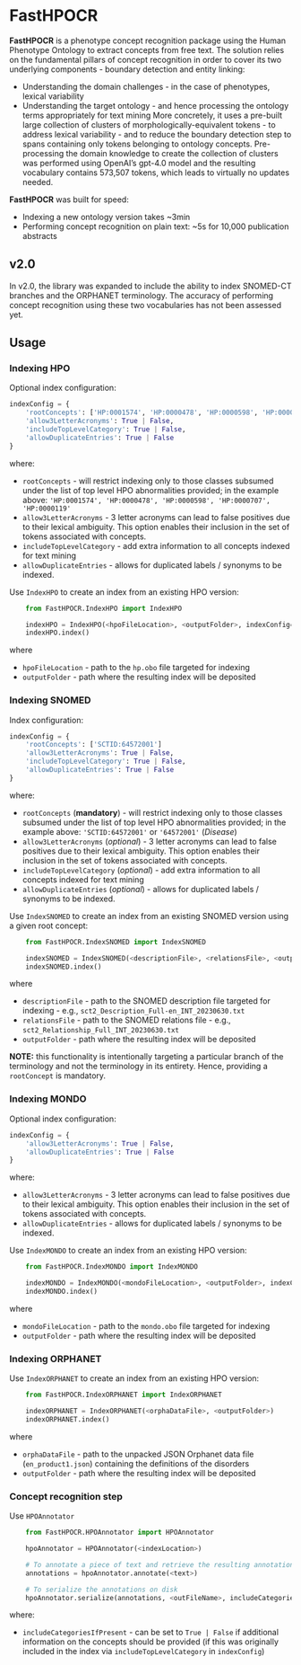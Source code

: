 # FastHPOCR

**FastHPOCR** is a phenotype concept recognition package using the Human Phenotype Ontology to extract concepts from free text. 
The solution relies on the fundamental pillars of concept recognition in order to cover its two underlying components - boundary detection and entity linking:
* Understanding the domain challenges - in the case of phenotypes, lexical variability
* Understanding the target ontology - and hence processing the ontology terms appropriately for text mining
More concretely, it uses a pre-built large collection of clusters of morphologically-equivalent tokens - to address lexical variability - and to reduce the boundary detection step to spans containing only tokens belonging to ontology concepts. Pre-processing the domain knowledge to create the collection of clusters was performed using OpenAI’s gpt-4.0 model and the resulting vocabulary contains 573,507 tokens, which leads to virtually no updates needed.

**FastHPOCR** was built for speed:
* Indexing a new ontology version takes ~3min
* Performing concept recognition on plain text: ~5s for 10,000 publication abstracts

## v2.0

In v2.0, the library was expanded to include the ability to index SNOMED-CT branches and the ORPHANET terminology.
The accuracy of performing concept recognition using these two vocabularies has not been assessed yet.

## Usage

### Indexing HPO

Optional index configuration:
```python
indexConfig = {
    'rootConcepts': ['HP:0001574', 'HP:0000478', 'HP:0000598', 'HP:0000707', 'HP:0000119']
    'allow3LetterAcronyms': True | False,
    'includeTopLevelCategory': True | False,
    'allowDuplicateEntries': True | False
}
```
where:
* `rootConcepts` - will restrict indexing only to those classes subsumed under the list of top level HPO abnormalities provided; in the example above: `'HP:0001574', 'HP:0000478', 'HP:0000598', 'HP:0000707', 'HP:0000119'`
* `allow3LetterAcronyms` - 3 letter acronyms can lead to false positives due to their lexical ambiguity. This option enables their inclusion in the set of tokens associated with concepts. 
* `includeTopLevelCategory` - add extra information to all concepts indexed for text mining
* `allowDuplicateEntries` - allows for duplicated labels / synonyms to be indexed.

Use `IndexHPO` to create an index from an existing HPO version:
```python
    from FastHPOCR.IndexHPO import IndexHPO

    indexHPO = IndexHPO(<hpoFileLocation>, <outputFolder>, indexConfig=indexConfig)
    indexHPO.index()
```
where
* `hpoFileLocation` - path to the `hp.obo` file targeted for indexing
* `outputFolder` - path where the resulting index will be deposited

### Indexing SNOMED
Index configuration:
```python
indexConfig = {
    'rootConcepts': ['SCTID:64572001']
    'allow3LetterAcronyms': True | False,
    'includeTopLevelCategory': True | False,
    'allowDuplicateEntries': True | False
}
```
where:
* `rootConcepts` (**mandatory**) - will restrict indexing only to those classes subsumed under the list of top level HPO abnormalities provided; in the example above: `'SCTID:64572001'` or `'64572001'` (*Disease*)
* `allow3LetterAcronyms` (*optional*) - 3 letter acronyms can lead to false positives due to their lexical ambiguity. This option enables their inclusion in the set of tokens associated with concepts. 
* `includeTopLevelCategory` (*optional*) - add extra information to all concepts indexed for text mining
* `allowDuplicateEntries` (*optional*) - allows for duplicated labels / synonyms to be indexed.

Use `IndexSNOMED` to create an index from an existing SNOMED version using a given root concept:
```python
    from FastHPOCR.IndexSNOMED import IndexSNOMED

    indexSNOMED = IndexSNOMED(<descriptionFile>, <relationsFile>, <outputFolder>, indexConfig=indexConfig)
    indexSNOMED.index()
```
where
* `descriptionFile` - path to the SNOMED description file targeted for indexing - e.g., `sct2_Description_Full-en_INT_20230630.txt`
* `relationsFile` - path to the SNOMED relations file - e.g., `sct2_Relationship_Full_INT_20230630.txt`
* `outputFolder` - path where the resulting index will be deposited

**NOTE:** this functionality is intentionally targeting a particular branch of the terminology and not the terminology in its entirety. Hence, providing a `rootConcept` is mandatory.

### Indexing MONDO

Optional index configuration:
```python
indexConfig = {
    'allow3LetterAcronyms': True | False,
    'allowDuplicateEntries': True | False
}
```
where:
* `allow3LetterAcronyms` - 3 letter acronyms can lead to false positives due to their lexical ambiguity. This option enables their inclusion in the set of tokens associated with concepts. 
* `allowDuplicateEntries` - allows for duplicated labels / synonyms to be indexed.

Use `IndexMONDO` to create an index from an existing HPO version:
```python
    from FastHPOCR.IndexMONDO import IndexMONDO

    indexMONDO = IndexMONDO(<mondoFileLocation>, <outputFolder>, indexConfig=indexConfig)
    indexMONDO.index()
```
where
* `mondoFileLocation` - path to the `mondo.obo` file targeted for indexing
* `outputFolder` - path where the resulting index will be deposited


### Indexing ORPHANET

Use `IndexORPHANET` to create an index from an existing HPO version:
```python
    from FastHPOCR.IndexORPHANET import IndexORPHANET

    indexORPHANET = IndexORPHANET(<orphaDataFile>, <outputFolder>)
    indexORPHANET.index()
```
where
* `orphaDataFile` - path to the unpacked JSON Orphanet data file (`en_product1.json`) containing the definitions of the disorders
* `outputFolder` - path where the resulting index will be deposited

### Concept recognition step

Use `HPOAnnotator`

```python
    from FastHPOCR.HPOAnnotator import HPOAnnotator

    hpoAnnotator = HPOAnnotator(<indexLocation>)

    # To annotate a piece of text and retrieve the resulting annotations
    annotations = hpoAnnotator.annotate(<text>)

    # To serialize the annotations on disk
    hpoAnnotator.serialize(annotations, <outFileName>, includeCategoriesIfPresent=True)
```
where:
* `includeCategoriesIfPresent` - can be set to `True | False` if additional information on the concepts should be provided (if this was originally included in the index via `includeTopLevelCategory` in `indexConfig`)